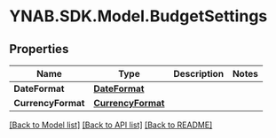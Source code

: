 # YNAB.SDK.Model.BudgetSettings

## Properties

Name | Type | Description | Notes
------------ | ------------- | ------------- | -------------
**DateFormat** | [**DateFormat**](DateFormat.md) |  | 
**CurrencyFormat** | [**CurrencyFormat**](CurrencyFormat.md) |  | 

[[Back to Model list]](../README.md#documentation-for-models) [[Back to API list]](../README.md#documentation-for-api-endpoints) [[Back to README]](../README.md)

